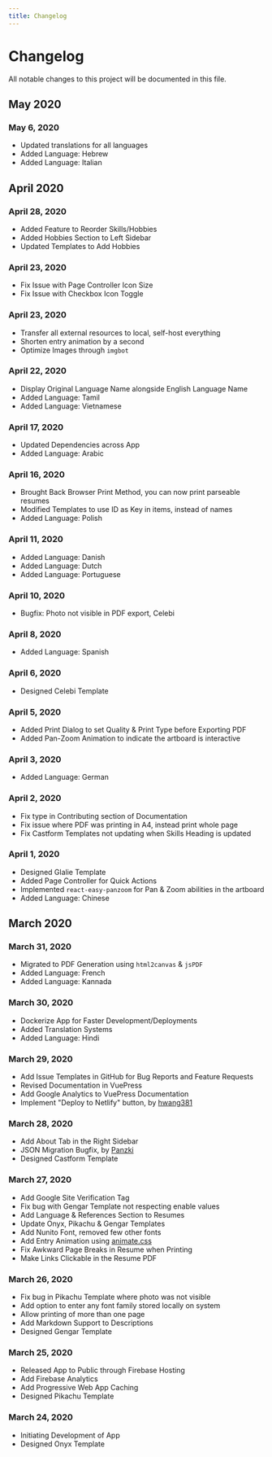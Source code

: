 ```yaml
---
title: Changelog
---
```


# Changelog

All notable changes to this project will be documented in this file.

## May 2020

### May 6, 2020

- Updated translations for all languages
- Added Language: Hebrew
- Added Language: Italian

## April 2020

### April 28, 2020

- Added Feature to Reorder Skills/Hobbies
- Added Hobbies Section to Left Sidebar
- Updated Templates to Add Hobbies

### April 23, 2020

- Fix Issue with Page Controller Icon Size
- Fix Issue with Checkbox Icon Toggle

### April 23, 2020

- Transfer all external resources to local, self-host everything
- Shorten entry animation by a second
- Optimize Images through `imgbot`

### April 22, 2020

- Display Original Language Name alongside English Language Name
- Added Language: Tamil
- Added Language: Vietnamese

### April 17, 2020

- Updated Dependencies across App
- Added Language: Arabic

### April 16, 2020

- Brought Back Browser Print Method, you can now print parseable resumes
- Modified Templates to use ID as Key in items, instead of names
- Added Language: Polish

### April 11, 2020

- Added Language: Danish
- Added Language: Dutch
- Added Language: Portuguese

### April 10, 2020

- Bugfix: Photo not visible in PDF export, Celebi

### April 8, 2020

- Added Language: Spanish

### April 6, 2020

- Designed Celebi Template

### April 5, 2020

- Added Print Dialog to set Quality & Print Type before Exporting PDF
- Added Pan-Zoom Animation to indicate the artboard is interactive

### April 3, 2020

- Added Language: German

### April 2, 2020

- Fix type in Contributing section of Documentation
- Fix issue where PDF was printing in A4, instead print whole page
- Fix Castform Templates not updating when Skills Heading is updated

### April 1, 2020

- Designed Glalie Template
- Added Page Controller for Quick Actions
- Implemented `react-easy-panzoom` for Pan & Zoom abilities in the artboard
- Added Language: Chinese

## March 2020

### March 31, 2020

- Migrated to PDF Generation using `html2canvas` & `jsPDF`
- Added Language: French
- Added Language: Kannada

### March 30, 2020

- Dockerize App for Faster Development/Deployments
- Added Translation Systems
- Added Language: Hindi

### March 29, 2020

- Add Issue Templates in GitHub for Bug Reports and Feature Requests
- Revised Documentation in VuePress
- Add Google Analytics to VuePress Documentation
- Implement "Deploy to Netlify" button, by [hwang381](https://github.com/hwang381)

### March 28, 2020

- Add About Tab in the Right Sidebar
- JSON Migration Bugfix, by [Panzki](https://github.com/Panzki)
- Designed Castform Template

### March 27, 2020

- Add Google Site Verification Tag
- Fix bug with Gengar Template not respecting enable values
- Add Language & References Section to Resumes
- Update Onyx, Pikachu & Gengar Templates
- Add Nunito Font, removed few other fonts
- Add Entry Animation using [animate.css](https://daneden.github.io/animate.css/)
- Fix Awkward Page Breaks in Resume when Printing
- Make Links Clickable in the Resume PDF

### March 26, 2020

- Fix bug in Pikachu Template where photo was not visible
- Add option to enter any font family stored locally on system
- Allow printing of more than one page
- Add Markdown Support to Descriptions
- Designed Gengar Template

### March 25, 2020

- Released App to Public through Firebase Hosting
- Add Firebase Analytics
- Add Progressive Web App Caching
- Designed Pikachu Template

### March 24, 2020

- Initiating Development of App
- Designed Onyx Template
